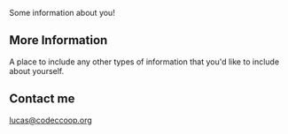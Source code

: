 Some information about you!

## More Information

A place to include any other types of information that you'd like to include about yourself.

## Contact me

[lucas@codeccoop.org](mailto:lucas@codeccoop.org)